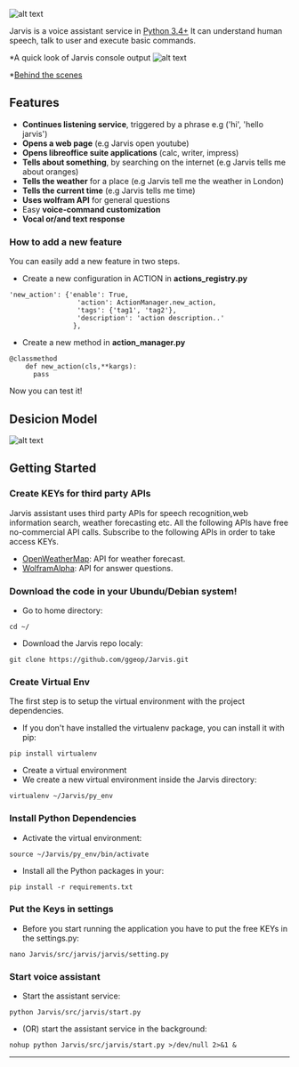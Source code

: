 ![alt text](https://github.com/ggeop/Jarvis-voice-assistant/blob/development/imgs/jarvis_logo.png)

Jarvis is a voice assistant service in [Python 3.4+](https://www.python.org/downloads/release/python-360/)
It can understand human speech, talk to user and execute basic commands.

*A quick look of Jarvis console output
![alt text](https://github.com/ggeop/Jarvis/blob/master/imgs/Jarvis_printscreen.PNG)

*[Behind the scenes](https://github.com/ggeop/Jarvis/blob/master/imgs/jarvis_log.PNG)

## Features
* **Continues listening service**, triggered by a phrase e.g ('hi', 'hello jarvis')
* **Opens a web page** (e.g Jarvis open youtube)
* **Opens libreoffice suite applications** (calc, writer, impress)
* **Tells about something**, by searching on the internet (e.g Jarvis tells me about oranges)
* **Tells the weather** for a place (e.g Jarvis tell me the weather in London)
* **Tells the current time** (e.g Jarvis tells me time)
* **Uses wolfram API** for general questions
* Easy **voice-command customization**
* **Vocal or/and text response**

### How to add a new feature
You can easily add a new feature in two steps.
* Create a new configuration in ACTION in **actions_registry.py**
```{python}
'new_action': {'enable': True,
                 'action': ActionManager.new_action,
                 'tags': {'tag1', 'tag2'},
                 'description': 'action description..'
                },                
```
* Create a new method in **action_manager.py**
```
@classmethod
    def new_action(cls,**kargs):
      pass
```
Now you can test it!

## Desicion Model
![alt text](https://github.com/ggeop/Jarvis/blob/master/imgs/desicion_model.png)

## Getting Started
### Create KEYs for third party APIs
Jarvis assistant uses third party APIs for speech recognition,web information search, weather forecasting etc.
All the following APIs have free no-commercial API calls. Subscribe to the following APIs in order to take access KEYs.
* [OpenWeatherMap](https://openweathermap.org/appid): API for weather forecast.
* [WolframAlpha](https://developer.wolframalpha.com/portal/myapps/): API for answer questions.

### Download the code in your Ubundu/Debian system!
* Go to home directory:

```
cd ~/
```
* Download the Jarvis repo localy:

```
git clone https://github.com/ggeop/Jarvis.git
```

### Create Virtual Env
The first step is to setup the virtual environment with the project dependencies.
* If you don't have installed the virtualenv package, you can install it with pip:
```
pip install virtualenv
```
* Create a virtual environment
* We create a new virtual environment inside the Jarvis directory:
```
virtualenv ~/Jarvis/py_env
```

### Install Python Dependencies
* Activate the virtual environment:
```
source ~/Jarvis/py_env/bin/activate
```
* Install all the Python packages in your:
```
pip install -r requirements.txt
```

### Put the Keys in settings
* Before you start running the application you have to put the free KEYs in the settings.py:
```
nano Jarvis/src/jarvis/jarvis/setting.py
```

### Start voice assistant
* Start the assistant service:
```
python Jarvis/src/jarvis/start.py
```

* (OR) start the assistant service in the background:
```
nohup python Jarvis/src/jarvis/start.py >/dev/null 2>&1 &
```

---
